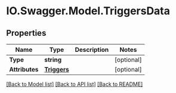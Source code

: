 # IO.Swagger.Model.TriggersData
## Properties

Name | Type | Description | Notes
------------ | ------------- | ------------- | -------------
**Type** | **string** |  | [optional] 
**Attributes** | [**Triggers**](Triggers.md) |  | [optional] 

[[Back to Model list]](../README.md#documentation-for-models) [[Back to API list]](../README.md#documentation-for-api-endpoints) [[Back to README]](../README.md)

